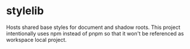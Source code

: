 # stylelib

Hosts shared base styles for document and shadow roots. This project intentionally uses npm instead of pnpm so that it won't be referenced as workspace local project.
